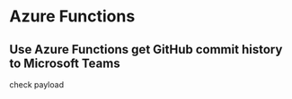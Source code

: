 # Azure Functions
## Use Azure Functions get GitHub commit history to Microsoft Teams
check payload

